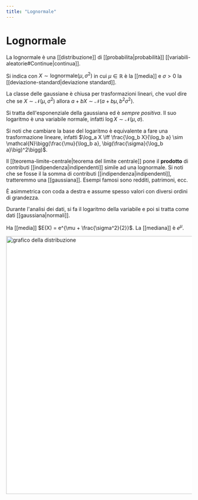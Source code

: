 ```yaml
---
title: "Lognormale"
---
```

# Lognormale
La lognormale è una [[distribuzione]] di [[probabilita|probabilità]] [[variabili-aleatorie#Continue|continua]].

Si indica con $X \sim \mathrm{lognormale}(\mu, \sigma^2)$ in cui $\mu \in \mathbb{R}$ è la [[media]] e $\sigma > 0$ la [[deviazione-standard|deviazione standard]].

La classe delle gaussiane è chiusa per trasformazioni lineari, che vuol dire che se $X \sim \mathcal{N}(\mu, \sigma^2)$ allora $a + bX \sim \mathcal{N}(a + b\mu, b^2\sigma^2)$.

Si tratta dell'esponenziale della gaussiana ed è *sempre positiva*. Il suo logaritmo è una variabile normale, infatti $\log X \sim \mathcal{N}(\mu, \sigma)$.

Si noti che cambiare la base del logaritmo è equivalente a fare una trasformazione lineare, infatti $\log_a X \iff \frac{\log_b X}{\log_b a} \sim \mathcal{N}\bigg(\frac{\mu}{\log_b a}, \big(\frac{\sigma}{\log_b a}\big)^2\bigg)$.

Il [[teorema-limite-centrale|teorema del limite centrale]] pone il **prodotto** di contributi [[indipendenza|indipendenti]] simile ad una lognormale. Si noti che se fosse il la somma di contributi [[indipendenza|indipendenti]], tratteremmo una [[gaussiana]]. Esempi famosi sono redditi, patrimoni, ecc.

È asimmetrica con coda a destra e assume spesso valori con diversi ordini di grandezza.

Durante l'analisi dei dati, si fa il logaritmo della variabile e poi si tratta come dati [[gaussiana|normali]].

Ha [[media]] $E(X) = e^{\mu + \frac{\sigma^2}{2}}$.
La [[mediana]] è $e^\mu$.

<img src="https://upload.wikimedia.org/wikipedia/commons/4/46/Lognormal_distribution_PDF.png" alt="grafico della distribuzione" width=700 style="background: white">
